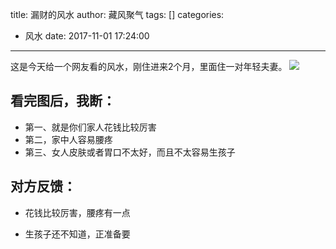 title: 漏财的风水
author: 藏风聚气
tags: []
categories:
  - 风水
date: 2017-11-01 17:24:00
---
这是今天给一个网友看的风水，刚住进来2个月，里面住一对年轻夫妻。
![](http://fs-image.pull.net.cn/17-11-1/94663208.jpg!800)



看完图后，我断：
--------
- 第一、就是你们家人花钱比较厉害
- 第二，家中人容易腰疼
- 第三、女人皮肤或者胃口不太好，而且不太容易生孩子


对方反馈：
--------
- 花钱比较厉害，腰疼有一点

- 生孩子还不知道，正准备要




